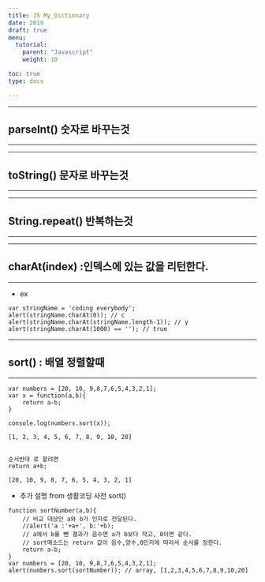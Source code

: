 ```yaml
---
title: JS My_Dictionary
date: 2019
draft: true
menu:
  tutorial:
    parent: "Javascript"
    weight: 10

toc: true
type: docs

---
```


---
## parseInt() 숫자로 바꾸는것
---
---
## toString() 문자로 바꾸는것
---
---
## String.repeat() 반복하는것 
---


---
## charAt(index) :인덱스에 있는 값을 리턴한다.
---

* ex
```
var stringName = 'coding everybody';
alert(stringName.charAt(0)); // c
alert(stringName.charAt(stringName.length-1)); // y
alert(stringName.charAt(1000) == ''); // true

```


---
## sort() : 배열 정렬할때 
---



```
var numbers = [20, 10, 9,8,7,6,5,4,3,2,1];
var x = function(a,b){
	return a-b;
}

console.log(numbers.sort(x));

[1, 2, 3, 4, 5, 6, 7, 8, 9, 10, 20]


순서반대 로 할려면
return a+b;

[20, 10, 9, 8, 7, 6, 5, 4, 3, 2, 1]
```


* 추가 설명 from 생활코딩 사전 sort()

```
function sortNumber(a,b){
    // 비교 대상인 a와 b가 인자로 전달된다.
    //alert('a :'+a+', b:'+b);
    // a에서 b를 뺀 결과가 음수면 a가 b보다 작고, 0이면 같다.
    // sort메소드는 return 값이 음수,양수,0인지에 따라서 순서를 정한다.
    return a-b;
}
var numbers = [20, 10, 9,8,7,6,5,4,3,2,1];
alert(numbers.sort(sortNumber)); // array, [1,2,3,4,5,6,7,8,9,10,20]

```
